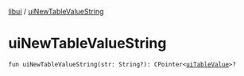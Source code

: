 [libui](index.md) / [uiNewTableValueString](./ui-new-table-value-string.md)

# uiNewTableValueString

`fun uiNewTableValueString(str: String?): CPointer<`[`uiTableValue`](ui-table-value.md)`>?`